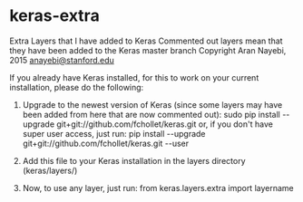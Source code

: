 # keras-extra
Extra Layers that I have added to Keras
Commented out layers mean that they have been added to the Keras master branch
Copyright Aran Nayebi, 2015
anayebi@stanford.edu

If you already have Keras installed, for this to work on your current installation, please do the following:
1. Upgrade to the newest version of Keras (since some layers may have been added from here that are now commented out):
    sudo pip install --upgrade git+git://github.com/fchollet/keras.git
or, if you don't have super user access, just run:
    pip install --upgrade git+git://github.com/fchollet/keras.git --user

2. Add this file to your Keras installation in the layers directory (keras/layers/)

3. Now, to use any layer, just run:
    from keras.layers.extra import layername
